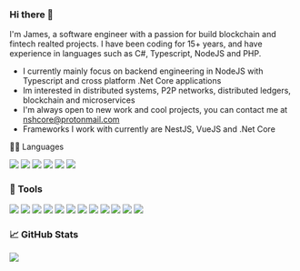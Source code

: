 ### Hi there 👋

I'm James, a software engineer with a passion for build blockchain and fintech realted projects. I have been coding for 15+ years, and have experience in languages such as C#, Typescript, NodeJS and PHP.

* I currently mainly focus on backend engineering in NodeJS with Typescript and cross platform .Net Core applications
* Im interested in distributed systems, P2P networks, distributed ledgers, blockchain and microservices
* I'm always open to new work and cool projects, you can contact me at nshcore@protonmail.com
* Frameworks I work with currently are NestJS, VueJS and .Net Core

👨‍💻 Languages

![](https://img.shields.io/badge/Bitcoin-informational?style=flat&color=1d1f21&logo=bitcoin)
![](https://img.shields.io/badge/TypeScript-informational?style=flat&color=1d1f21&logo=typescript)
![](https://img.shields.io/badge/NetCore-informational?style=flat&color=1d1f21&logo=c#)
![](https://img.shields.io/badge/JavaScript-informational?style=flat&color=1d1f21&logo=javascript)
![](https://img.shields.io/badge/Node.js-informational?style=flat&color=1d1f21&logo=node.js)
![](https://img.shields.io/badge/SQL-informational?style=flat&color=1d1f21&logo=mysql)


### 🔧 Tools

![](https://img.shields.io/badge/Linux-informational?style=flat&color=1d1f21&logo=linux)
![](https://img.shields.io/badge/Webstorm-informational?style=flat&color=1d1f21&logo=webstorm)
![](https://img.shields.io/badge/rider-informational?style=flat&color=1d1f21&logo=rider)
![](https://img.shields.io/badge/Github-informational?style=flat&color=1d1f21&logo=github)
![](https://img.shields.io/badge/NestJS-informational?style=flat&color=1d1f21&logo=nestjs)
![](https://img.shields.io/badge/VueJS-informational?style=flat&color=1d1f21&logo=vuejs)
![](https://img.shields.io/badge/Redis-informational?style=flat&color=1d1f21&logo=redis)
![](https://img.shields.io/badge/RabbitMQ-informational?style=flat&color=1d1f21&logo=rabbitmq)
![](https://img.shields.io/badge/Docker-informational?style=flat&color=1d1f21&logo=docker)
![](https://img.shields.io/badge/PostgreSQL-informational?style=flat&color=1d1f21&logo=PostgreSQL)
![](https://img.shields.io/badge/AWS-informational?style=flat&color=1d1f21&logo=aws-cloud)
![](https://img.shields.io/badge/Azure-informational?style=flat&color=1d1f21&logo=azure-cloud)

### &#x1f4c8; GitHub Stats

<a href="https://github.com/yohannesHL/yohannesHL">
  <img align="center" src="https://github-readme-stats.vercel.app/api/top-langs/?username=nshcore&hide=html,css,vue&title_color=1d1f21" />
</a>

